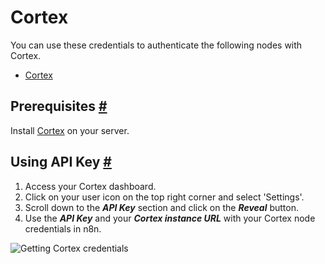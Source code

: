 


 Cortex
========



 You can use these credentials to authenticate the following nodes with Cortex.
 


* [Cortex](/integrations/builtin/app-nodes/n8n-nodes-base.cortex/)



 Prerequisites
 [#](#prerequisites "Permanent link")
-----------------------------------------------------



 Install
 [Cortex](https://github.com/TheHive-Project/CortexDocs/blob/master/installation/install-guide.md) 
 on your server.
 



 Using API Key
 [#](#using-api-key "Permanent link")
-----------------------------------------------------


1. Access your Cortex dashboard.
2. Click on your user icon on the top right corner and select 'Settings'.
3. Scroll down to the
 ***API Key***
 section and click on the
 ***Reveal***
 button.
4. Use the
 ***API Key***
 and your
 ***Cortex instance URL***
 with your Cortex node credentials in n8n.



![Getting Cortex credentials](https://d33wubrfki0l68.cloudfront.net/32f403b2311f0cef3a7a41aabfc7db3354f97309/a8dde/_images/integrations/builtin/credentials/cortex/using-api.gif)





